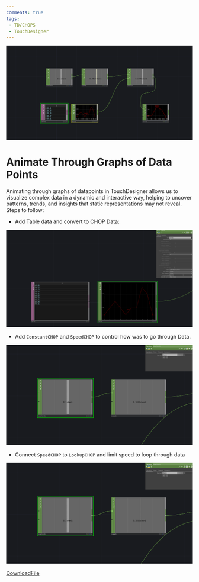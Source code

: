 ```yaml
---
comments: true
tags:
 - TD/CHOPS
 - TouchDesigner
---
```


![Animate Through Data](./img/AnimateThroughData0.png)

# Animate Through Graphs of Data Points

Animating through graphs of datapoints in TouchDesigner allows us to visualize complex data in a dynamic and interactive way, helping to uncover patterns, trends, and insights that static representations may not reveal.
Steps to follow:
- Add Table data and convert to CHOP Data:

![Animate Through Data 1](./img/AnimateThroughData1.png)

- Add `ConstantCHOP` and `SpeedCHOP` to control how was to go through Data.

![Animate Through Data 2](./img/AnimateThroughData2.png)

- Connect `SpeedCHOP` to `LookupCHOP` and limit speed to loop through data

![Animate Through Data 3](./img/AnimateThroughData2.png)

[DownloadFile](./files/animateThroughData.tox)